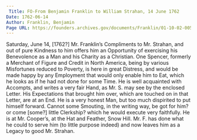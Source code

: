 ```yaml
---
 Title: FO-From Benjamin Franklin to William Strahan, 14 June 1762
Date: 1762-06-14
Author: Franklin, Benjamin
Page URL: https://founders.archives.gov/documents/Franklin/01-10-02-0051
---
```


Saturday, June 14, [1762?]
Mr. Franklin’s Compliments to Mr. Strahan, and out of pure Kindness to him offers him an Opportunity of exercising his Benevolence as a Man and his Charity as a Christian. One Spencer, formerly a Merchant of Figure and Credit in North America, being by various Misfortunes reduced to Poverty, is here in great Distress, and would be made happy by any Employment that would only enable him to Eat, which he looks as if he had not done for some Time. He is well acquainted with Accompts, and writes a very fair Hand, as Mr. S. may see by the enclosed Letter. His Expectations that brought him over, which are touched on in that Letter, are at an End. He is a very honest Man, but too much dispirited to put himself forward. Cannot some Smouting, in the writing way, be got for him? or come [some?] little Clerkship? which he would execute very faithfully. He is at Mr. Cooper’s, at the Hat and Feather, Snow Hill. Mr. F. has done what he could to serve him (to little purpose indeed) and now leaves him as a Legacy to good Mr. Strahan.

